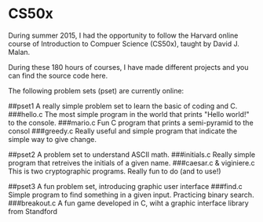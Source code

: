# CS50x

During summer 2015, I had the opportunity to follow the Harvard online course of Introduction to Compuer Science (CS50x), taught by David J. Malan.

During these 180 hours of courses, I have made different projects and you can find the source code here.

The following problem sets (pset) are currently online:

##pset1
A really simple problem set to learn the basic of coding and C.
###hello.c
The most simple program in the world that prints "Hello world!" to the console.
###mario.c
Fun C program that prints a semi-pyramid to the consol
###greedy.c
Really useful and simple program that indicate the simple way to give change.

##pset2
A problem set to understand ASCII math.
###initials.c
Really simple program that retreives the initials of a given name.
###caesar.c & viginiere.c
This is two cryptographic programs. Really fun to do (and to use!)

##pset3
A fun problem set, introducing graphic user interface
###find.c
Simple program to find something in a given input. Practicing binary search.
###breakout.c
A fun game developed in C, wiht a graphic interface library from Standford
